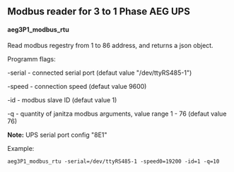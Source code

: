## Modbus reader for 3 to 1 Phase AEG UPS

#### aeg3P1_modbus_rtu

Read modbus regestry from 1 to 86 address, and returns a json object.

Programm flags:

-serial - connected serial port (defaut value "/dev/ttyRS485-1")

-speed - connection speed (defaut value 9600)

-id - modbus slave ID (defaut value 1)
	
-q - quantity of janitza modbus arguments, value range 1 - 76 (defaut value 76)

**Note:** UPS serial port config "8E1" 




Example:

`aeg3P1_modbus_rtu -serial=/dev/ttyRS485-1 -speed0=19200 -id=1 -q=10`
